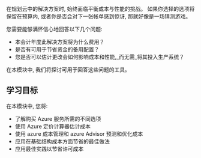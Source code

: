 在规划云中的解决方案时, 始终面临平衡成本与性能的挑战。 如果你选择的选项将保留在预算内, 或者你是否会对下一张帐单感到惊讶, 那就好像是一场猜测游戏。

您需要能够满怀信心地回答以下几个问题:

- 本会计年度此解决方案将为什么费用？
- 是否有可用于节省资金的备用配置？
- 您是否可以估计更改会如何影响成本和性能,_而无需_将其投入生产系统？

在本模块中, 我们将探讨可用于回答这些问题的工具。

## <a name="learning-objectives"></a>学习目标

在本模块中, 您将:

- 了解购买 Azure 服务所需的不同选项
- 使用 Azure 定价计算器估计成本
- 使用 azure 成本管理和 azure Advisor 预测和优化成本
- 应用在基础结构成本方面节省的最佳做法
- 应用最佳实践以节省许可成本
